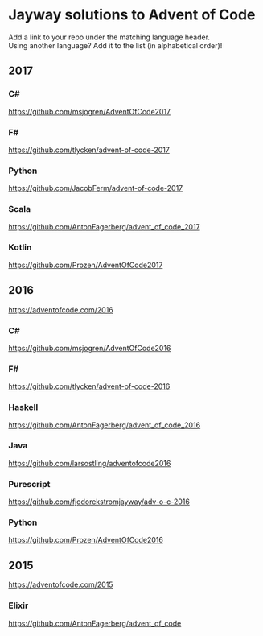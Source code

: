 # Jayway solutions to Advent of Code

Add a link to your repo under the matching language header.  
Using another language? Add it to the list (in alphabetical order)!

## 2017

### C# #
https://github.com/msjogren/AdventOfCode2017

### F# #
https://github.com/tlycken/advent-of-code-2017

### Python
https://github.com/JacobFerm/advent-of-code-2017

### Scala
https://github.com/AntonFagerberg/advent_of_code_2017

### Kotlin
https://github.com/Prozen/AdventOfCode2017

## 2016
 
https://adventofcode.com/2016

### C# #
https://github.com/msjogren/AdventOfCode2016

### F# #
https://github.com/tlycken/advent-of-code-2016

### Haskell
https://github.com/AntonFagerberg/advent_of_code_2016

### Java
https://github.com/larsostling/adventofcode2016

### Purescript
https://github.com/fjodorekstromjayway/adv-o-c-2016

### Python
https://github.com/Prozen/AdventOfCode2016

## 2015

https://adventofcode.com/2015

### Elixir
https://github.com/AntonFagerberg/advent_of_code
